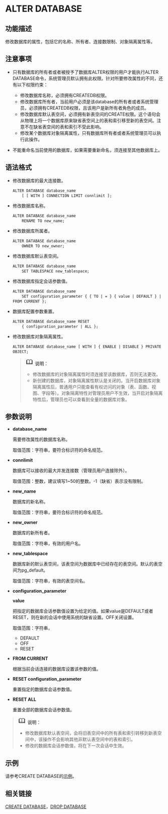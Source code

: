 # ALTER DATABASE<a name="ZH-CN_TOPIC_0289900461"></a>

## 功能描述<a name="zh-cn_topic_0283136981_zh-cn_topic_0237122055_zh-cn_topic_0059779247_sbb9c79973fbf4b4b8f8e8355b0f67f63"></a>

修改数据库的属性，包括它的名称、所有者、连接数限制、对象隔离属性等。

## 注意事项<a name="zh-cn_topic_0283136981_zh-cn_topic_0237122055_zh-cn_topic_0059779247_sb8bbb55d049b42e688a2e152d2f6c737"></a>

-   只有数据库的所有者或者被授予了数据库ALTER权限的用户才能执行ALTER DATABASE命令，系统管理员默认拥有此权限。针对所要修改属性的不同，还有以下权限约束：
    -   修改数据库名称，必须拥有CREATEDB权限。
    -   修改数据库所有者，当前用户必须是该database的所有者或者系统管理员，必须拥有CREATEDB权限，且该用户是新所有者角色的成员。
    -   修改数据库默认表空间，必须拥有新表空间的CREATE权限。这个语句会从物理上将一个数据库原来缺省表空间上的表和索引移至新的表空间。注意不在缺省表空间的表和索引不受此影响。
    -   修改某个数据库对象隔离属性，只有数据库所有者或者系统管理员可以执行此操作。

-   不能重命名当前使用的数据库，如果需要重新命名，须连接至其他数据库上。

## 语法格式<a name="zh-cn_topic_0283136981_zh-cn_topic_0237122055_zh-cn_topic_0059779247_s2eca2e2a5fc04ac798bbdf1dce3e7303"></a>

-   修改数据库的最大连接数。

    ```
    ALTER DATABASE database_name 
        [ [ WITH ] CONNECTION LIMIT connlimit ];
    ```

-   修改数据库名称。

    ```
    ALTER DATABASE database_name 
        RENAME TO new_name;
    ```

-   修改数据库所属者。

    ```
    ALTER DATABASE database_name 
        OWNER TO new_owner;
    ```

-   修改数据库默认表空间。

    ```
    ALTER DATABASE database_name 
        SET TABLESPACE new_tablespace;
    ```

-   修改数据库指定会话参数值。

    ```
    ALTER DATABASE database_name 
        SET configuration_parameter { { TO | = } { value | DEFAULT } | FROM CURRENT };
    ```

-   数据库配置参数重置。

    ```
    ALTER DATABASE database_name RESET 
        { configuration_parameter | ALL };
    ```


-   修改数据库对象隔离属性。

    ```
    ALTER DATABASE database_name [ WITH ] { ENABLE | DISABLE } PRIVATE OBJECT;
    ```

    >![](public_sys-resources/icon-note.gif) **说明：** 
    >-   修改数据库的对象隔离属性时须连接至该数据库，否则无法更改。
    >-   新创建的数据库，对象隔离属性默认是关闭的。当开启数据库对象隔离属性后，普通用户只能查看有权访问的对象（表、函数、视图、字段等）。对象隔离特性对管理员用户不生效，当开启对象隔离特性后，管理员也可以查看到全量的数据库对象。


## 参数说明<a name="zh-cn_topic_0283136981_zh-cn_topic_0237122055_zh-cn_topic_0059779247_s4d6b72484e3b43969af25757fda7ad81"></a>

-   **database\_name**

    需要修改属性的数据库名称。

    取值范围：字符串，要符合标识符的命名规范。

-   **connlimit**

    数据库可以接收的最大并发连接数（管理员用户连接除外）。

    取值范围：整数，建议填写1\~50的整数。-1（缺省）表示没有限制。

-   **new\_name**

    数据库的新名称。

    取值范围：字符串，要符合标识符的命名规范。

-   **new\_owner**

    数据库的新所有者。

    取值范围：字符串，有效的用户名。

-   **new\_tablespace**

    数据库新的默认表空间，该表空间为数据库中已经存在的表空间。默认的表空间为pg\_default。

    取值范围：字符串，有效的表空间名。

-   **configuration\_parameter**

    **value**

    把指定的数据库会话参数值设置为给定的值。如果value是DEFAULT或者RESET，则在新的会话中使用系统的缺省设置。OFF关闭设置。

    取值范围：字符串，

    -   DEFAULT
    -   OFF
    -   RESET

-   **FROM CURRENT**

    根据当前会话连接的数据库设置该参数的值。

-   **RESET configuration\_parameter**

    重置指定的数据库会话参数值。

-   **RESET ALL**

    重置全部的数据库会话参数值。


>![](public_sys-resources/icon-note.gif) **说明：** 
>-   修改数据库默认表空间，会将旧表空间中的所有表和索引转移到新表空间中，该操作不会影响其他非默认表空间中的表和索引。
>-   修改的数据库会话参数值，将在下一次会话中生效。

## 示例<a name="zh-cn_topic_0283136981_zh-cn_topic_0237122055_zh-cn_topic_0059779247_sb089bcdb51bd4932a2967c246217d29e"></a>

请参考CREATE DATABASE的[示例](zh-cn_topic_0289900066.md#zh-cn_topic_0283137050_zh-cn_topic_0237122099_zh-cn_topic_0059778277_s6be7b8abbb4b4aceb9dae686434d672c)。

## 相关链接<a name="zh-cn_topic_0283136981_zh-cn_topic_0237122055_zh-cn_topic_0059779247_saa1e5193215b4927989f304541d2ecbd"></a>

[CREATE DATABASE](zh-cn_topic_0289900066.md)，[DROP DATABASE](DROP-DATABASE.md)

